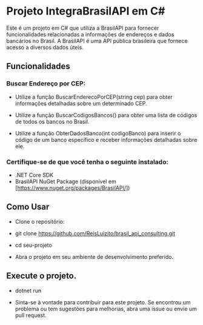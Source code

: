 # Projeto IntegraBrasilAPI em C#

Este é um projeto em C# que utiliza a BrasilAPI para fornecer funcionalidades relacionadas a informações de endereços e dados bancários no Brasil. A BrasilAPI é uma API pública brasileira que fornece acesso a diversos dados úteis.

## Funcionalidades

### Buscar Endereço por CEP:
* Utilize a função BuscarEnderecoPorCEP(string cep) para obter informações detalhadas sobre um determinado CEP.

* Utilize a função BuscarCodigosBancos() para obter uma lista de códigos de todos os bancos no Brasil.

* Utilize a função ObterDadosBanco(int codigoBanco) para inserir o código de um banco específico e receber informações detalhadas sobre ele.

### Certifique-se de que você tenha o seguinte instalado:

* .NET Core SDK
* BrasilAPI NuGet Package (disponível em [https://www.nuget.org/packages/BrasilAPI/])

## Como Usar

* Clone o repositório:

* git clone https://github.com/ReisLuizito/brasil_api_consulting.git
* cd seu-projeto
* Abra o projeto em seu ambiente de desenvolvimento preferido.

## Execute o projeto.

* dotnet run

* Sinta-se à vontade para contribuir para este projeto. Se encontrou um problema ou tem sugestões para melhorias, abra uma issue ou envie um pull request.
